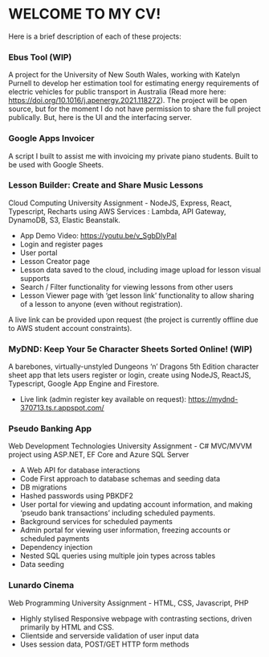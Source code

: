 # WELCOME TO MY CV!

Here is a brief description of each of these projects:

### Ebus Tool (WIP)
A project for the University of New South Wales, working with Katelyn Purnell to develop her estimation tool for estimating energy requirements of electric vehicles for public transport in Australia (Read more here: https://doi.org/10.1016/j.apenergy.2021.118272).  The project will be open source, but for the moment I do not have permission to share the full project publically. But, here is the UI and the interfacing server.

### Google Apps Invoicer
A script I built to assist me with invoicing my private piano students. Built to be used with Google Sheets.

### Lesson Builder: Create and Share Music Lessons
Cloud Computing University Assignment - NodeJS, Express, React, Typescript, Recharts using AWS Services : Lambda, API Gateway, DynamoDB, S3, Elastic Beanstalk. 
- App Demo Video: https://youtu.be/v_SgbDlyPaI
- Login and register pages
- User portal
- Lesson Creator page
- Lesson data saved to the cloud, including image upload for lesson visual supports
- Search / Filter functionality for viewing lessons from other users
- Lesson Viewer page with ‘get lesson link’ functionality to allow sharing of a lesson to anyone (even without registration).

A live link can be provided upon request (the project is currently offline due to AWS student account constraints).

### MyDND: Keep Your 5e Character Sheets Sorted Online! (WIP)
A barebones, virtually-unstyled Dungeons ‘n’ Dragons 5th Edition character sheet app that lets users register or login, create using NodeJS, ReactJS, Typescript, Google App Engine and Firestore.
 - Live link (admin register key available on request): https://mydnd-370713.ts.r.appspot.com/

### Pseudo Banking App
Web Development Technologies University Assignment - C# MVC/MVVM project using ASP.NET, EF Core and Azure SQL Server
 - A Web API for database interactions 
- Code First approach to database schemas and seeding data
- DB migrations 
- Hashed passwords using PBKDF2
- User portal for viewing and updating account information, and making ‘pseudo bank transactions’ including scheduled payments.
- Background services for scheduled payments
- Admin portal for viewing user information, freezing accounts or scheduled payments
- Dependency injection
- Nested SQL queries using multiple join types across tables
- Data seeding

### Lunardo Cinema
Web Programming University Assignment - HTML, CSS, Javascript, PHP
- Highly stylised Responsive webpage with contrasting sections, driven primarily by HTML and CSS.
- Clientside and serverside validation of user input data
- Uses session data, POST/GET HTTP form methods

